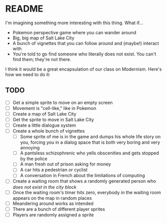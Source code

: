 # README

I'm imagining something more interesting with this thing. What if...

* Pokemon perspective game where you can wander around
* Big, big map of Salt Lake City
* A bunch of vignettes that you can follow around and (maybe!) interact with
* You're told to go find someone who literally does not exist. You can't find them; they're not there.

I think it would be a great encapsulation of our class on Modernism. Here's how we need to do it:

## TODO

- [ ] Get a simple sprite to move on an empty screen
- [ ] Movement is "cell-like," like in Pokemon
- [ ] Create a map of Salt Lake City
- [ ] Get the sprite to move in Salt Lake City
- [ ] Create a little dialogue system
- [ ] Create a whole bunch of vignettes
	- [ ] Some sprite of me is in the game and dumps his whole life story on you, forcing you in a dialog space that is both very boring and very annoying
	- [ ] A pantsless schizophrenic who yells obscenities and gets stopped by the police
	- [ ] A man fresh out of prison asking for money
	- [ ] A car hits a pedestrian or cyclist
	- [ ] A conversation in French about the limitations of computing
- [ ] Create a waiting room that shows a randomly generated person who _does not exist in the city block_
- [ ] Once the waiting room's timer hits zero, everybody in the waiting room appears on the map in random places
- [ ] Meandering around works as intended
- [ ] There are a bunch of different player sprites
- [ ] Players are randomly assigned a sprite